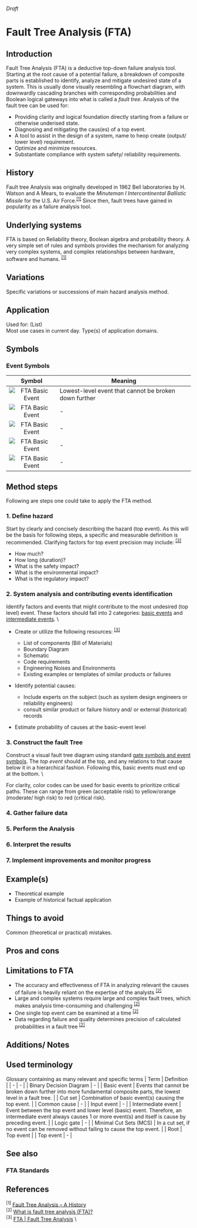 _Draft_

# Fault Tree Analysis (FTA)

## Introduction 
Fault Tree Analysis (FTA) is a deductive top-down failure analysis tool. Starting at the root cause of a potential failure, a breakdown of composite parts is established to identify, analyze and mitigate undesired state of a system. This is usually done visually resembling a flowchart diagram, with downwardly cascading branches with corresponding probabilities and Boolean logical gateways into what is called a _fault tree_. Analysis of the fault tree can be used for:
* Providing clarity and logical foundation directly starting from a failure or otherwise underised state.
* Diagnosing and mitigating the caus(es) of a top event.
* A tool to assist in the design of a system, name to heop create (output/ lower level) requirement.
* Optimize and minimize resources.
* Substantiate compliance with system safety/ reliability requirements.


## History
Fault tree Analysis was originally developed in 1962 Bell laboratories by H. Watson and A Mears, to evaluate the _Minuteman I Intercontinental Ballistic Missile_ for the U.S. Air Force.<sup>[[1]](#references)</sup> Since then, fault trees have gained in popularity as a failure analysis tool.

## Underlying systems
FTA is based on Reliability theory, Boolean algebra and probability theory. A very simple set of rules and symbols provides the mechanism for analyzing very complex systems, and complex relationships between hardware, software and humans. <sup>[[1]](#references)</sup>

## Variations
Specific variations or successions of main hazard analysis method.

## Application
Used for: (List) \
Most use cases in current day. Type(s) of application domains. 

## Symbols

### Event Symbols

| Symbol | Meaning |
| :---: | - |
| ![FTA Basic Event](images/FTA_basic_event.jpg) | Lowest-level event that cannot be broken down further | 
| ![FTA Basic Event](images/FTA_conditioning_event.jpg) | - |
| ![FTA Basic Event](images/FTA_initiating_event.jpg) | - |
| ![FTA Basic Event](images/FTA_intermediate_event.jpg) | - |
| ![FTA Basic Event](images/FTA_undeveloped_event.jpg) | - |

## Method steps
Following are steps one could take to apply the FTA method. 

### 1. Define hazard
Start by clearly and concisely describing the hazard (top event). As this will be the basis for following steps, a specific and measurable definition is recommended. Clarifying factors for top event precision may include: <sup>[[3]](#references)
* How much?
* How long (duration)?
* What is the safety impact?
* What is the environmental impact?
* What is the regulatory impact?

### 2. System analysis and contributing events identification
Identify factors and events that might contribute to the most undesired (top level) event. These factors should fall into 2 categories: [basic events](#used-terminology) and [intermediate events](#used-terminology). \
* Create or utilize the following resources: <sup>[[3]](#references)</sup>
	* List of components (Bill of Materials)
	* Boundary Diagram
	* Schematic
	* Code requirements
	* Engineering Noises and Environments
	* Existing examples or templates of similar products or failures

* Identify potential causes:
	* Include experts on the subject (such as system design engineers or reliability engineers) 
	* consult similar product or failure history and/ or external (historical) records

* Estimate probability of causes at the basic-event level

### 3. Construct the fault Tree
Construct a visual fault tree diagram using standard [gate symbols and event symbols](#symbols). The _top event_ should at the top, and any relations to that cause below it in a hierarchical fashion. Following this, basic events must end up at the bottom. \

For clarity, color codes can be used for basic events to prioritize critical paths. These can range from green (acceptable risk) to yellow/orange (moderate/ high risk) to red (critical risk).
 
### 4. Gather failure data


### 5. Perform the Analysis


### 6. Interpret the results


### 7. Implement improvements and monitor progress



## Example(s)
* Theoretical example
* Example of historical factual application

## Things to avoid
Common (theoretical or practical) mistakes.

## Pros and cons
## Limitations to FTA
* The accuracy and effectiveness of FTA in analyzing relevant the causes of failure is heavily reliant on the expertise of the analysts <sup>[[2]](#references)</sup>
* Large and complex systems require large and complex fault trees, which makes analysis time-consuming and challenging <sup>[[2]](#references)</sup>
* One single top event cam be examined at a time <sup>[[2]](#references)</sup>
* Data regarding failure and quality determines precision of calculated probabilities in a fault tree <sup>[[2]](#references)</sup>

## Additions/ Notes


## Used terminology
Glossary containing as many relevant and specific terms
| Term | Definition |
| - | - |
| Binary Decision Diagram | - |
| Basic event | Events that cannot be broken down further into more fundamental composite parts, the lowest level in a fault tree. | 
| Cut set | Combination of basic event(s) causing the top event. |
| Common cause | - |
| Input event | - |
| Intermediate event | Event between the top event and lower level (basic) event. Therefore, an intermediate event always causes 1 or more event(s) and itself is cause by preceding event. |
| Logic gate | - |
| Minimal Cut Sets (MCS) | In a cut set, if no event can be removed without failing to cause the top event. |
| Root | Top event |
| Top event | - |

## See also
### FTA Standards


## References
<sup>[1]</sup> [Fault Tree Analysis – A History](https://web.archive.org/web/20110723124816/http://www.fault-tree.net/papers/ericson-fta-history.pdf) \
<sup>[2]</sup> [What is fault tree analysis (FTA)?](https://www.ibm.com/topics/fault-tree-analysis) \
<sup>[3]</sup> [FTA | Fault Tree Analysis](https://quality-one.com/fta/) \

